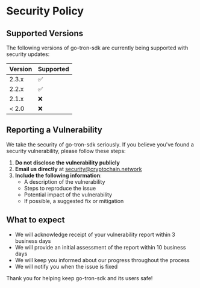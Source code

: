 # Security Policy

## Supported Versions

The following versions of go-tron-sdk are currently being supported with security updates:

| Version | Supported          |
| ------- | ------------------ |
| 2.3.x   | :white_check_mark: |
| 2.2.x   | :white_check_mark: |
| 2.1.x   | :x:                |
| < 2.0   | :x:                |

## Reporting a Vulnerability

We take the security of go-tron-sdk seriously. If you believe you've found a security vulnerability, please follow these steps:

1. **Do not disclose the vulnerability publicly**
2. **Email us directly** at security@cryptochain.network
3. **Include the following information**:
   - A description of the vulnerability
   - Steps to reproduce the issue
   - Potential impact of the vulnerability
   - If possible, a suggested fix or mitigation

## What to expect

- We will acknowledge receipt of your vulnerability report within 3 business days
- We will provide an initial assessment of the report within 10 business days
- We will keep you informed about our progress throughout the process
- We will notify you when the issue is fixed

Thank you for helping keep go-tron-sdk and its users safe!